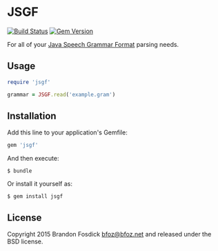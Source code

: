 JSGF
====

[![Build Status](https://travis-ci.org/bfoz/jsgf-ruby.png)](https://travis-ci.org/bfoz/jsgf-ruby)
[![Gem Version](https://badge.fury.io/rb/jsgf.svg)](http://badge.fury.io/rb/jsgf)

For all of your [Java Speech Grammar Format](http://www.w3.org/TR/jsgf/) parsing needs.

Usage
-----

```ruby
require 'jsgf'

grammar = JSGF.read('example.gram')
```

Installation
------------

Add this line to your application's Gemfile:

```ruby
gem 'jsgf'
```

And then execute:

    $ bundle

Or install it yourself as:

    $ gem install jsgf

License
-------

Copyright 2015 Brandon Fosdick <bfoz@bfoz.net> and released under the BSD license.
